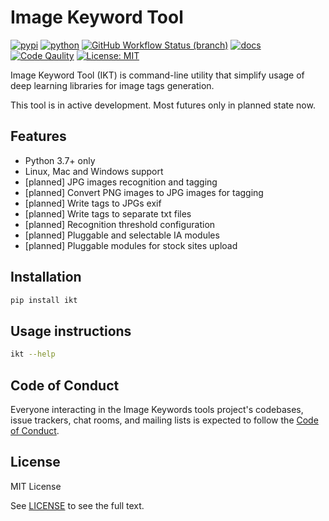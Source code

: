 # Image Keyword Tool

[![pypi](https://img.shields.io/pypi/v/ikt.svg)](https://pypi.python.org/pypi/ikt)
[![python](https://img.shields.io/pypi/pyversions/ikt.svg)](https://pypi.python.org/pypi/ikt)
[![GitHub Workflow Status (branch)](https://img.shields.io/github/workflow/status/insspb/ikt/Run%20checks/master)](https://github.com/insspb/ikt)
[![docs](https://readthedocs.org/projects/ikt/badge/?version=latest)](https://ikt.readthedocs.io/en/latest/?badge=latest)
[![Code Qaulity](https://img.shields.io/scrutinizer/g/insspb/ikt.svg)](https://scrutinizer-ci.com/g/insspb/ikt/?branch=master)
[![License: MIT](https://img.shields.io/badge/License-MIT-yellow.svg)](https://opensource.org/licenses/MIT)

Image Keyword Tool (IKT) is command-line utility that simplify usage of deep
learning libraries for image tags generation.

This tool is in active development. Most futures only in planned state now.

## Features

* Python 3.7+ only
* Linux, Mac and Windows support
* [planned] JPG images recognition and tagging
* [planned] Convert PNG images to JPG images for tagging
* [planned] Write tags to JPGs exif
* [planned] Write tags to separate txt files
* [planned] Recognition threshold configuration
* [planned] Pluggable and selectable IA modules
* [planned] Pluggable modules for stock sites upload

## Installation

```bash
pip install ikt
```

## Usage instructions

```bash
ikt --help
```

## Code of Conduct

Everyone interacting in the Image Keywords tools project's codebases, issue
trackers, chat rooms, and mailing lists is expected to follow the
[Code of Conduct](CODE_OF_CONDUCT.md).

## License

MIT License

See [LICENSE](https://github.com/insspb/ikt/blob/master/LICENSE) to see the full
text.
